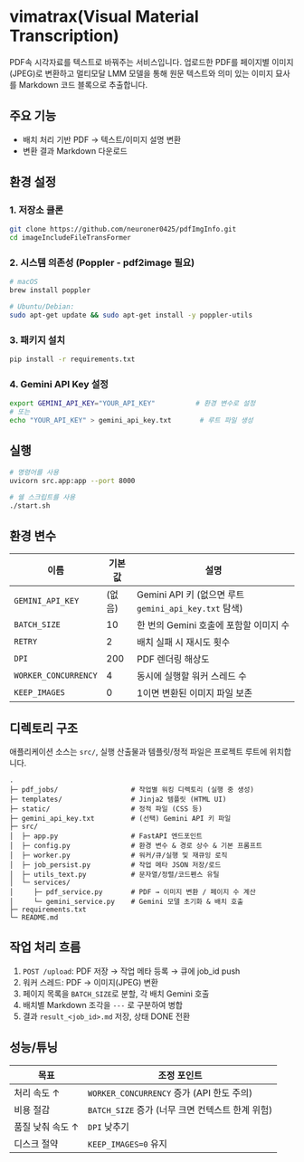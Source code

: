 # vimatrax(Visual Material Transcription)

PDF속 시각자료를 텍스트로 바꿔주는 서비스입니다. 업로드한 PDF를 페이지별 이미지(JPEG)로 변환하고 멀티모달 LMM 모델을 통해 원문 텍스트와 의미 있는 이미지 묘사를 Markdown 코드 블록으로 추출합니다.

##  주요 기능
- 배치 처리 기반 PDF → 텍스트/이미지 설명 변환
- 변환 결과 Markdown 다운로드

## 환경 설정
### 1. 저장소 클론
```bash
git clone https://github.com/neuroner0425/pdfImgInfo.git
cd imageIncludeFileTransFormer
```

### 2. 시스템 의존성 (Poppler - pdf2image 필요)
```bash
# macOS
brew install poppler

# Ubuntu/Debian:
sudo apt-get update && sudo apt-get install -y poppler-utils
```

### 3. 패키지 설치
```bash
pip install -r requirements.txt
```

### 4. Gemini API Key 설정
```bash
export GEMINI_API_KEY="YOUR_API_KEY"          # 환경 변수로 설정
# 또는
echo "YOUR_API_KEY" > gemini_api_key.txt       # 루트 파일 생성
```

## 실행
```bash
# 명령어를 사용
uvicorn src.app:app --port 8000

# 쉘 스크립트를 사용
./start.sh
```

## 환경 변수
| 이름 | 기본값 | 설명 |
|------|--------|------|
| `GEMINI_API_KEY` | (없음) | Gemini API 키 (없으면 루트 `gemini_api_key.txt` 탐색) |
| `BATCH_SIZE` | 10 | 한 번의 Gemini 호출에 포함할 이미지 수 |
| `RETRY` | 2 | 배치 실패 시 재시도 횟수 |
| `DPI` | 200 | PDF 렌더링 해상도 |
| `WORKER_CONCURRENCY` | 4 | 동시에 실행할 워커 스레드 수 |
| `KEEP_IMAGES` | 0 | 1이면 변환된 이미지 파일 보존 |

##  디렉토리 구조
애플리케이션 소스는 `src/`, 실행 산출물과 템플릿/정적 파일은 프로젝트 루트에 위치합니다.
```
.
├─ pdf_jobs/                  # 작업별 워킹 디렉토리 (실행 중 생성)
├─ templates/                 # Jinja2 템플릿 (HTML UI)
├─ static/                    # 정적 파일 (CSS 등)
├─ gemini_api_key.txt         # (선택) Gemini API 키 파일
├─ src/
│  ├─ app.py                  # FastAPI 엔드포인트
│  ├─ config.py               # 환경 변수 & 경로 상수 & 기본 프롬프트
│  ├─ worker.py               # 워커/큐/실행 및 재큐잉 로직
│  ├─ job_persist.py          # 작업 메타 JSON 저장/로드
│  ├─ utils_text.py           # 문자열/정렬/코드펜스 유틸
│  └─ services/
│     ├─ pdf_service.py       # PDF → 이미지 변환 / 페이지 수 계산
│     └─ gemini_service.py    # Gemini 모델 초기화 & 배치 호출
├─ requirements.txt
└─ README.md
```

## 작업 처리 흐름
1. `POST /upload`: PDF 저장 → 작업 메타 등록 → 큐에 job_id push
2. 워커 스레드: PDF → 이미지(JPEG) 변환
3. 페이지 목록을 `BATCH_SIZE`로 분할, 각 배치 Gemini 호출
4. 배치별 Markdown 조각을 `---` 로 구분하여 병합
5. 결과 `result_<job_id>.md` 저장, 상태 DONE 전환

## 성능/튜닝
| 목표 | 조정 포인트 |
|------|-------------|
| 처리 속도 ↑ | `WORKER_CONCURRENCY` 증가 (API 한도 주의) |
| 비용 절감 | `BATCH_SIZE` 증가 (너무 크면 컨텍스트 한계 위험) |
| 품질 낮춰 속도 ↑ | `DPI` 낮추기 |
| 디스크 절약 | `KEEP_IMAGES=0` 유지 |